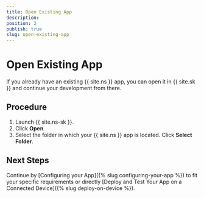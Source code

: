 ```yaml
---
title: Open Existing App
description: 
position: 2
publish: true
slug: open-existing-app
---
```


# Open Existing App

If you already have an existing {{ site.ns }} app, you can open it in {{ site.sk }} and continue your development from there.

## Procedure

1. Launch {{ site.ns-sk }}.
1. Click **Open**.
1. Select the folder in which your {{ site.ns }} app is located. Click **Select Folder**.

## Next Steps

Continue by [Configuring your App]({% slug configuring-your-app %}) to fit your specific requirements or directly [Deploy and Test Your App on a Connected Device]({% slug deploy-on-device %}).